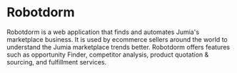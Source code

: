 # Robotdorm

Robotdorm is a web application that finds and automates Jumia's marketplace business. It is used by ecommerce sellers around the world to understand the Jumia marketplace trends better. 
Robotdorm offers features such as opportunity Finder, competitor analysis, product quotation & sourcing, and fulfillment services.
